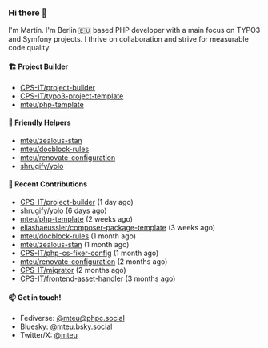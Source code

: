 ### Hi there 👋

I'm Martin. I'm Berlin 🇪🇺 based PHP developer with a main focus on TYPO3 and Symfony projects. I thrive on
collaboration and strive for measurable code quality.

#### 🏗️ Project Builder

- [CPS-IT/project-builder](https://github.com/CPS-IT/project-builder)
- [CPS-IT/typo3-project-template](https://github.com/CPS-IT/typo3-project-template)
- [mteu/php-template](https://github.com/mteu/php-template)

#### 🚜 Friendly Helpers

- [mteu/zealous-stan](https://github.com/mteu/zealous-stan)
- [mteu/docblock-rules](https://github.com/mteu/docblock-rules)
- [mteu/renovate-configuration](https://github.com/mteu/renovate-configuration)
- [shrugify/yolo](https://github.com/shrugify/yolo)

#### 👷 Recent Contributions


- [CPS-IT/project-builder](https://github.com/CPS-IT/project-builder) (1 day ago)
- [shrugify/yolo](https://github.com/shrugify/yolo) (6 days ago)
- [mteu/php-template](https://github.com/mteu/php-template) (2 weeks ago)
- [eliashaeussler/composer-package-template](https://github.com/eliashaeussler/composer-package-template) (3 weeks ago)
- [mteu/docblock-rules](https://github.com/mteu/docblock-rules) (1 month ago)
- [mteu/zealous-stan](https://github.com/mteu/zealous-stan) (1 month ago)
- [CPS-IT/php-cs-fixer-config](https://github.com/CPS-IT/php-cs-fixer-config) (1 month ago)
- [mteu/renovate-configuration](https://github.com/mteu/renovate-configuration) (2 months ago)
- [CPS-IT/migrator](https://github.com/CPS-IT/migrator) (2 months ago)
- [CPS-IT/frontend-asset-handler](https://github.com/CPS-IT/frontend-asset-handler) (3 months ago)

#### 📫 Get in touch!

- Fediverse: [@mteu@phpc.social](https://phpc.social/@mteu)
- Bluesky: [@mteu.bsky.social](https://bsky.app/profile/mteu.bsky.social)
- Twitter/X: [@mteu](https://x.com/mteu)

